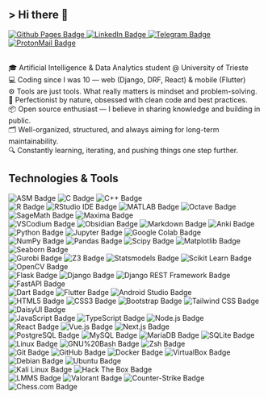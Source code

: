 ## > Hi there 👋

<div>
  <a href="https://norbedo.xyz">
    <img src="https://img.shields.io/badge/Github%20Pages-181717?style=for-the-badge&logo=GitHub&logoColor=white" alt="Github Pages Badge"/>
  </a>
  <a href="https://www.linkedin.com/in/norbedo/">
    <img src="https://img.shields.io/badge/LinkedIn-0A66C2?style=for-the-badge&logo=linkedin&logoColor=white" alt="LinkedIn Badge"/>
  </a>
  <a href="https://t.me/norbedo">
    <img src="https://img.shields.io/badge/Telegram-26A5E4?style=for-the-badge&logo=telegram&logoColor=white" alt="Telegram Badge"/>
  </a>
  <a href="mailto:norbedo@proton.me">
    <img src="https://img.shields.io/badge/ProtonMail-8b89cc?style=for-the-badge&logo=ProtonMail&logoColor=white" alt="ProtonMail Badge"/>
  </a>
</div>

<br>

🎓 Artificial Intelligence & Data Analytics student @ University of Trieste  
💻 Coding since I was 10 — web (Django, DRF, React) & mobile (Flutter)  
⚙️ Tools are just tools. What really matters is mindset and problem-solving.  
🧠 Perfectionist by nature, obsessed with clean code and best practices.  
📦 Open source enthusiast — I believe in sharing knowledge and building in public.  
🗂️ Well-organized, structured, and always aiming for long-term maintainability.  
🔍 Constantly learning, iterating, and pushing things one step further.  

## Technologies & Tools

<div>
  <img src="https://img.shields.io/badge/ASM-555555?style=for-the-badge" alt="ASM Badge">
  <img src="https://img.shields.io/badge/-C-A8B9CC?logo=C&logoColor=white&style=for-the-badge" alt="C Badge"/>
  <img src="https://img.shields.io/badge/-C%2B%2B-00599C?logo=C%2B%2B&logoColor=white&style=for-the-badge" alt="C++ Badge"/>

  <br>

  <img src="https://img.shields.io/badge/R-276DC3?logo=r&logoColor=fff&style=for-the-badge" alt="R Badge">
  <img src="https://img.shields.io/badge/RStudio%20IDE-75AADB?logo=rstudioide&logoColor=fff&style=for-the-badge" alt="RStudio IDE Badge">
  <img src="https://img.shields.io/badge/-MATLAB-FB8B00?logo=matlab&logoColor=fff&style=for-the-badge" alt="MATLAB Badge">
  <img src="https://img.shields.io/badge/Octave-0790C0?logo=octave&logoColor=fff&style=for-the-badge" alt="Octave Badge">
  <img src="https://img.shields.io/badge/SageMath-33F?logo=sagemath&logoColor=fff&style=for-the-badge" alt="SageMath Badge">
  <img src="https://img.shields.io/badge/Maxima-00A3E0?logo=maxima&logoColor=fff&style=for-the-badge" alt="Maxima Badge">

  <br>

  <img src="https://img.shields.io/badge/VSCodium-2F80ED?logo=vscodium&logoColor=fff&style=for-the-badge" alt="VSCodium Badge">
  <img src="https://img.shields.io/badge/Obsidian-7C3AED?logo=obsidian&logoColor=fff&style=for-the-badge" alt="Obsidian Badge">
  <img src="https://img.shields.io/badge/Markdown-000?logo=markdown&logoColor=fff&style=for-the-badge" alt="Markdown Badge">
  <img src="https://img.shields.io/badge/Anki-80C2EE?logo=anki&logoColor=fff&style=for-the-badge" alt="Anki Badge">

  <br>

  <img src="https://img.shields.io/badge/-Python-3776AB?logo=Python&logoColor=white&style=for-the-badge" alt="Python Badge"/>
  <img src="https://img.shields.io/badge/Jupyter-F37626?logo=jupyter&logoColor=fff&style=for-the-badge" alt="Jupyter Badge">
  <img src="https://img.shields.io/badge/Google%20Colab-F9AB00?logo=googlecolab&logoColor=fff&style=for-the-badge" alt="Google Colab Badge">

  <br>

  <img src="https://img.shields.io/badge/NumPy-013243?logo=numpy&logoColor=fff&style=for-the-badge" alt="NumPy Badge">
  <img src="https://img.shields.io/badge/Pandas-150458?logo=pandas&logoColor=fff&style=for-the-badge" alt="Pandas Badge">
  <img src="https://img.shields.io/badge/Scipy-8CAAE6?logo=scipy&logoColor=fff&style=for-the-badge" alt="Scipy Badge">
  <img src="https://img.shields.io/badge/Matplotlib-FF7F0E?logo=matplotlib&logoColor=fff&style=for-the-badge" alt="Matplotlib Badge">
  <img src="https://img.shields.io/badge/Seaborn-00A3E0?logo=seaborn&logoColor=fff&style=for-the-badge" alt="Seaborn Badge">

  <br>

  <img src="https://img.shields.io/badge/Gurobi-EE3524?logo=gurobi&logoColor=fff&style=for-the-badge" alt="Gurobi Badge">
  <img src="https://img.shields.io/badge/Z3-FF7F0E?logo=z3&logoColor=fff&style=for-the-badge" alt="Z3 Badge">
  <img src="https://img.shields.io/badge/Statsmodels-1F77B4?logo=statsmodels&logoColor=fff&style=for-the-badge" alt="Statsmodels Badge">
  <img src="https://img.shields.io/badge/Scikit%20Learn-F7931E?logo=scikit-learn&logoColor=fff&style=for-the-badge" alt="Scikit Learn Badge">
  <img src="https://img.shields.io/badge/OpenCV-5C3EE8?logo=opencv&logoColor=fff&style=for-the-badge" alt="OpenCV Badge">

  <br>

  <img src="https://img.shields.io/badge/-Flask-000000?logo=Flask&logoColor=white&style=for-the-badge" alt="Flask Badge"/>
  <img src="https://img.shields.io/badge/-Django-092E20?logo=django&logoColor=white&style=for-the-badge" alt="Django Badge"/>
  <img src="https://img.shields.io/badge/-Django%20REST%20Framework-A30000?logo=django&logoColor=white&style=for-the-badge" alt="Django REST Framework Badge"/>
  <img src="https://img.shields.io/badge/-FastAPI-005571?logo=fastapi&logoColor=white&style=for-the-badge" alt="FastAPI Badge"/>

  <br>

  <img src="https://img.shields.io/badge/-Dart-0175C2?logo=Dart&logoColor=white&style=for-the-badge" alt="Dart Badge"/>
  <img src="https://img.shields.io/badge/-Flutter-02569B?logo=Flutter&logoColor=white&style=for-the-badge" alt="Flutter Badge"/>
  <img src="https://img.shields.io/badge/-Android%20Studio-3DDC84?logo=Android%20Studio&logoColor=white&style=for-the-badge" alt="Android Studio Badge"/>

  <br>

  <img src="https://img.shields.io/badge/-HTML5-E34F26?logo=HTML5&logoColor=white&style=for-the-badge" alt="HTML5 Badge"/>
  <img src="https://img.shields.io/badge/-CSS3-1572B6?logo=CSS3&logoColor=white&style=for-the-badge" alt="CSS3 Badge"/>
  <img src="https://img.shields.io/badge/-Bootstrap-7952B3?logo=Bootstrap&logoColor=white&style=for-the-badge" alt="Bootstrap Badge"/>
  <img src="https://img.shields.io/badge/Tailwind%20CSS-06B6D4?logo=tailwindcss&logoColor=fff&style=for-the-badge" alt="Tailwind CSS Badge">
  <img src="https://img.shields.io/badge/DaisyUI-5A0EF8?logo=daisyui&logoColor=fff&style=for-the-badge" alt="DaisyUI Badge">

  <br>

  <img src="https://img.shields.io/badge/-JavaScript-F7DF1E?logo=JavaScript&logoColor=white&style=for-the-badge" alt="JavaScript Badge"/>
  <img src="https://img.shields.io/badge/-TypeScript-007ACC?logo=TypeScript&logoColor=white&style=for-the-badge" alt="TypeScript Badge"/>
  <img src="https://img.shields.io/badge/-Node.js-339933?logo=Node.js&logoColor=white&style=for-the-badge" alt="Node.js Badge"/>

  <br>

  <img src="https://img.shields.io/badge/-ReactJs-61DAFB?logo=react&logoColor=white&style=for-the-badge" alt="React Badge"/>
  <img src="https://img.shields.io/badge/Vue.js-4FC08D?logo=vuedotjs&logoColor=fff&style=for-the-badge" alt="Vue.js Badge">
  <img src="https://img.shields.io/badge/Next.js-000?logo=nextdotjs&logoColor=fff&style=for-the-badge" alt="Next.js Badge">

  <br>

  <img src="https://img.shields.io/badge/-PostgreSQL-4169E1?logo=PostgreSQL&logoColor=white&style=for-the-badge" alt="PostgreSQL Badge"/>
  <img src="https://img.shields.io/badge/MySQL-4479A1?logo=mysql&logoColor=fff&style=for-the-badge" alt="MySQL Badge">
  <img src="https://img.shields.io/badge/MariaDB-003545?logo=mariadb&logoColor=fff&style=for-the-badge" alt="MariaDB Badge">
  <img src="https://img.shields.io/badge/-SQLite-003B57?logo=SQLite&logoColor=white&style=for-the-badge" alt="SQLite Badge"/>

  <br>

  <img src="https://img.shields.io/badge/-Linux-FCC624?logo=Linux&logoColor=white&style=for-the-badge" alt="Linux Badge"/>
  <img src="https://img.shields.io/badge/-GNU%20Bash-4EAA25?logo=GNU%20Bash&logoColor=white&style=for-the-badge" alt="GNU%20Bash Badge"/>
  <img src="https://img.shields.io/badge/-Zsh-4EAA25?logo=Zsh&logoColor=white&style=for-the-badge" alt="Zsh Badge"/>

  <br>

  <img src="https://img.shields.io/badge/-Git-F05032?logo=Git&logoColor=white&style=for-the-badge" alt="Git Badge"/>
  <img src="https://img.shields.io/badge/-GitHub-181717?logo=GitHub&logoColor=white&style=for-the-badge" alt="GitHub Badge"/>
  <img src="https://img.shields.io/badge/-Docker-2496ED?logo=Docker&logoColor=white&style=for-the-badge" alt="Docker Badge"/>
  <img src="https://img.shields.io/badge/VirtualBox-183A61?logo=virtualbox&logoColor=fff&style=for-the-badge" alt="VirtualBox Badge">

  <br>

  <img src="https://img.shields.io/badge/Debian-A81D33?logo=debian&logoColor=fff&style=for-the-badge" alt="Debian Badge">
  <img src="https://img.shields.io/badge/Ubuntu-E95420?logo=ubuntu&logoColor=fff&style=for-the-badge" alt="Ubuntu Badge">

  <br>

  <img src="https://img.shields.io/badge/Kali%20Linux-557C94?logo=kalilinux&logoColor=fff&style=for-the-badge" alt="Kali Linux Badge">
  <img src="https://img.shields.io/badge/Hack%20The%20Box-9FEF00?logo=hackthebox&logoColor=000&style=for-the-badge" alt="Hack The Box Badge">

  <br>

  <img src="https://img.shields.io/badge/-LMMS-10B146?logo=LMMS&logoColor=white&style=for-the-badge" alt="LMMS Badge"/>
  <img src="https://img.shields.io/badge/Valorant-FA4454?logo=valorant&logoColor=fff&style=for-the-badge" alt="Valorant Badge">
  <img src="https://img.shields.io/badge/Counter--Strike-000?logo=counterstrike&logoColor=fff&style=for-the-badge" alt="Counter-Strike Badge">
  <img src="https://img.shields.io/badge/Chess.com-81B64C?logo=chessdotcom&logoColor=fff&style=for-the-badge" alt="Chess.com Badge">
</div>

<br>
